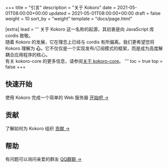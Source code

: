 +++
title = "引言"
description = "关于 Kokoro"
date = 2021-05-01T08:00:00+00:00
updated = 2021-05-01T08:00:00+00:00
draft = false
weight = 10
sort_by = "weight"
template = "docs/page.html"

[extra]
lead = '''
关于 Kokoro 这一名称的起源，其初衷是向 JavaScript 库 cordis 致敬。
<br/>
随着 Kokoro 的发展，它在理念上已经与 cordis 有所偏离。我们更希望您将 Kokoro 理解为 <b>心</b>，它不仅仅是一个实现发布/订阅模式的框架，而是成为高度解耦合应用程序的核心。
<br/>
有关 kokoro-core 的更多信息，请参阅<a href="../about-core">关于 kokoro-core</a>。
'''
toc = true
top = false
+++

## 快速开始

使用 Kokoro 完成一个简单的 Web 服务器 [开始吧 →](../quick-start/)

## 贡献

了解如何为 Kokoro 组织 [贡献 →](../../contributing/how-to-contribute/)

## 帮助
有问题可以询问亲爱的群友 [QQ群聊 →](../../help/faq/)
